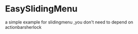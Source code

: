 EasySlidingMenu
===============

a simple example for slidingmenu ,you don't need to depend on actionbarsherlock
